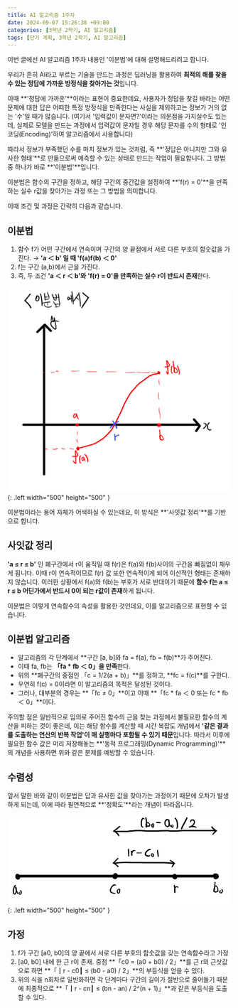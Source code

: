 ```yaml
---
title: AI 알고리즘 1주차
date: 2024-09-07 15:26:38 +09:00
categories: [3학년 2학기, AI 알고리즘]
tags: [단기 계획, 3학년 2학기, AI 알고리즘]
---
```


이번 글에선 AI 알고리즘 1주차 내용인 '이분법'에 대해 설명해드리려고 합니다.

우리가 흔히 AI라고 부르는 기술을 만드는 과정은 딥러닝을 활용하여 **최적의 해를 찾을 수 있는 정답에 가까운 방정식을 찾아가는 것**입니다.

이때 **'정답에 가까운'**이라는 표현이 중요한데요, 사용자가 정답을 찾길 바라는 어떤 문제에 대한 답은 어떠한 특정 방정식을 만족한다는 사실을 제외하고는 정보가 거의 없는 '수'일 때가 많습니다. (여기서 '입력값이 문자면?'이라는 의문점을 가지실수도 있는데, 실제로 모델을 만드는 과정에서 입력값이 문자일 경우 해당 문자를 수의 형태로 '인코딩(Encoding)'하여 알고리즘에서 사용합니다)

따라서 정보가 부족했던 수를 마치 정보가 있는 것처럼, 즉 **'정답은 아니지만 그와 유사한 형태'**로 만듦으로써 예측할 수 있는 상태로 만드는 작업이 필요합니다. 그 방법 중 하나가 바로 **'이분법'**입니다.

이분법은 함수의 구간을 정하고, 해당 구간의 중간값을 설정하여 **'f(r) = 0'**을 만족하는 실수 r값을 찾아가는 과정 또는 그 방법을 의미합니다.

이때 조건 및 과정은 간략히 다음과 같습니다.

## **이분법**

1. 함수 f가 어떤 구간에서 연속이며 구간의 양 끝점에서 서로 다른 부호의 함숫값을 가진다.
   → **'a ＜ b' 일 때 'f(a)f(b) ＜ 0'**
2. f는 구간 (a,b)에서 근을 가진다.
3. 즉, 두 조건 **'a ＜ r ＜ b'와 'f(r) = 0'을 만족하는 실수 r이 반드시 존재**한다.

![Desktop View](/assets/img/math/bisection.jpg){: .left width="500" height="500" }

이분법이라는 용어 자체가 어색하실 수 있는데요, 이 방식은 **'사잇값 정리'**를 기반으로 합니다.

## **사잇값 정리**

**'a ≤ r ≤ b'** 인 폐구간에서 r이 움직일 때 f(r)은 f(a)와 f(b)사이의 구간을 빠짐없이 채우게 됩니다. 이때 r이 연속적이므로 f(r) 값 또한 연속적이게 되어 이산적인 형태는 존재하지 않습니다. 이러한 상황에서 f(a)와 f(b)는 부호가 서로 반대이기 때문에 **함수 f는 a ≤ r ≤ b 어딘가에서 반드시 0이 되는 r값이 존재**하게 됩니다.

이분법은 이렇게 연속함수의 속성을 활용한 것인데요, 이를 알고리즘으로 표현할 수 있습니다.

## **이분법 알고리즘**

- 알고리즘의 각 단계에서 **구간 [a, b]와 fa = f(a), fb = f(b)**가 주어진다.
- 이때 fa, fb는 **「fa \* fb ＜ 0」을 만족**한다.
- 위의 **폐구간의 중점인 「c = 1/2(a + b)」**를 정하고, **fc = f(c)**를 구한다.
- 우연히 f(c) = 0이라면 이 알고리즘의 목적은 달성된 것이다.
- 그러나, 대부분의 경우는 **「fc ≠ 0」**이고 이때 **「fc \* fa ＜ 0 또는 fc \* fb ＜ 0」**이다.

주의할 점은 일반적으로 임의로 주어진 함수의 근을 찾는 과정에서 불필요한 함수의 계산을 피하는 것이 좋은데, 이는 해당 함수를 계산할 때 시간 복잡도 개념에서 **'같은 결과를 도출하는 연산의 반복 작업'이 매 실행마다 포함될 수 있기 때문**입니다. 따라서 이후에 필요한 함수 값은 미리 저장해놓는 **'동적 프로그래밍(Dynamic Programming)'**의 개념을 사용하면 위와 같은 문제를 예방할 수 있습니다.

## **수렴성**

앞서 말한 바와 같이 이분법은 답과 유사한 값을 찾아가는 과정이기 때문에 오차가 발생하게 되는데, 이에 따라 필연적으로 **'정확도'**라는 개념이 따라옵니다.

![Desktop View](/assets/img/math/convergence.jpg){: .left width="500" height="500" }

## 가정

1. f가 구간 [a0, b0]의 양 끝에서 서로 다른 부호의 함숫값을 갖는 연속함수라고 가정
2. [a0, b0] 내에 한 근 r이 존재. 중점 **「c0 = (a0 + b0) / 2」**를 근 r의 근삿값으로 하면 **「┃r - c0┃ ≤ (b0 - a0) / 2」**의 부등식을 얻을 수 있다.
3. 위의 식을 n회차로 일반화하면 각 단계마다 구간의 길이가 절반으로 줄어들기 때문에 최종적으로 **「┃r - cn┃ ≤ (bn - an) / 2^(n + 1)」**과 같은 부등식을 도출할 수 있다.

